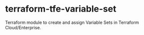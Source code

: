 # terraform-tfe-variable-set
Terraform module to create and assign Variable Sets in Terraform Cloud/Enterprise.
